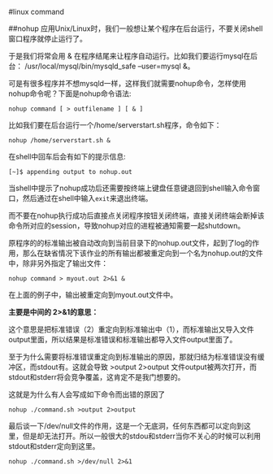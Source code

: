 #linux command

##nohup
应用Unix/Linux时，我们一般想让某个程序在后台运行，不要关闭shell窗口程序就停止运行了。

于是我们将常会用 & 在程序结尾来让程序自动运行。比如我们要运行mysql在后台： /usr/local/mysql/bin/mysqld_safe –user=mysql &。

可是有很多程序并不想mysqld一样，这样我们就需要nohup命令，怎样使用nohup命令呢？下面是nohup命令语法:
```
nohup command [ > outfilename ] [ & ]
```
比如我们要在后台运行一个/home/serverstart.sh程序，命令如下：
```
nohup /home/serverstart.sh &
```
在shell中回车后会有如下的提示信息:
```
[~]$ appending output to nohup.out
```

当shell中提示了nohup成功后还需要按终端上键盘任意键退回到shell输入命令窗口，然后通过在shell中输入`exit`来退出终端。

而不要在nohup执行成功后直接点关闭程序按钮关闭终端，直接关闭终端会断掉该命令所对应的session，导致nohup对应的进程被通知需要一起shutdown。

原程序的的标准输出被自动改向到当前目录下的nohup.out文件，起到了log的作用，那么在缺省情况下该作业的所有输出都被重定向到一个名为nohup.out的文件中，除非另外指定了输出文件：
```
nohup command > myout.out 2>&1 &
```
在上面的例子中，输出被重定向到myout.out文件中。

**主要是中间的 2>&1的意思：**

这个意思是把标准错误（2）重定向到标准输出中（1），而标准输出又导入文件output里面，所以结果是标准错误和标准输出都导入文件output里面了。

至于为什么需要将标准错误重定向到标准输出的原因，那就归结为标准错误没有缓冲区，而stdout有。这就会导致 >output 2>output 文件output被两次打开，而stdout和stderr将会竞争覆盖，这肯定不是我门想要的。

这就是为什么有人会写成如下命令而出错的原因了
```
nohup ./command.sh >output 2>output
```

最后谈一下/dev/null文件的作用，这是一个无底洞，任何东西都可以定向到这里，但是却无法打开。所以一般很大的stdou和stderr当你不关心的时候可以利用stdout和stderr定向到这里。
```
nohup ./command.sh >/dev/null 2>&1
```
